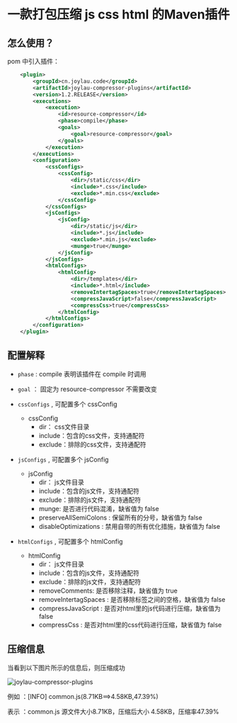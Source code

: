 # 一款打包压缩 js css html 的Maven插件


## 怎么使用？
pom 中引入插件：
``` xml
    <plugin>
        <groupId>cn.joylau.code</groupId>
        <artifactId>joylau-compressor-plugins</artifactId>
        <version>1.2.RELEASE</version>
        <executions>
            <execution>
                <id>resource-compressor</id>
                <phase>compile</phase>
                <goals>
                    <goal>resource-compressor</goal>
                </goals>
            </execution>
        </executions>
        <configuration>
            <cssConfigs>
                <cssConfig>
                    <dir>/static/css</dir>
                    <include>*.css</include>
                    <exclude>*.min.css</exclude>
                </cssConfig>
            </cssConfigs>
            <jsConfigs>
                <jsConfig>
                    <dir>/static/js</dir>
                    <include>*.js</include>
                    <exclude>*.min.js</exclude>
                    <munge>true</munge>
                </jsConfig>
            </jsConfigs>
            <htmlConfigs>
                <htmlConfig>
                    <dir>/templates</dir>
                    <include>*.html</include>
                    <removeIntertagSpaces>true</removeIntertagSpaces>
                    <compressJavaScript>false</compressJavaScript>
                    <compressCss>true</compressCss>
                </htmlConfig>
            </htmlConfigs>
        </configuration>
    </plugin>
```

## 配置解释
- `phase` : compile 表明该插件在 compile 时调用
- `goal` ： 固定为 resource-compressor 不需要改变
- `cssConfigs` , 可配置多个 cssConfig
    - cssConfig 
        - dir： css文件目录
        - include：包含的css文件，支持通配符
        - exclude：排除的css文件，支持通配符


- `jsConfigs` , 可配置多个 jsConfig
    - jsConfig 
        - dir： js文件目录
        - include：包含的js文件，支持通配符
        - exclude：排除的js文件，支持通配符
        - munge: 是否进行代码混淆，缺省值为 false
        - preserveAllSemiColons : 保留所有的分号，缺省值为 false
        - disableOptimizations : 禁用自带的所有优化措施，缺省值为 false


- `htmlConfigs` , 可配置多个 htmlConfig
    - htmlConfig 
        - dir： js文件目录
        - include：包含的js文件，支持通配符
        - exclude：排除的js文件，支持通配符
        - removeComments: 是否移除注释，缺省值为 true
        - removeIntertagSpaces : 是否移除标签之间的空格，缺省值为 false
        - compressJavaScript : 是否对html里的js代码进行压缩，缺省值为 false
        - compressCss : 是否对html里的css代码进行压缩，缺省值为 false
        
## 压缩信息
当看到以下图片所示的信息后，则压缩成功

![joylau-compressor-plugins](http://image.joylau.cn/blog/resource-compressor.png)

例如 ：[INFO] common.js(8.71KB==>4.58KB,47.39%)

表示 ：common.js 源文件大小8.71KB，压缩后大小 4.58KB，压缩率47.39%
